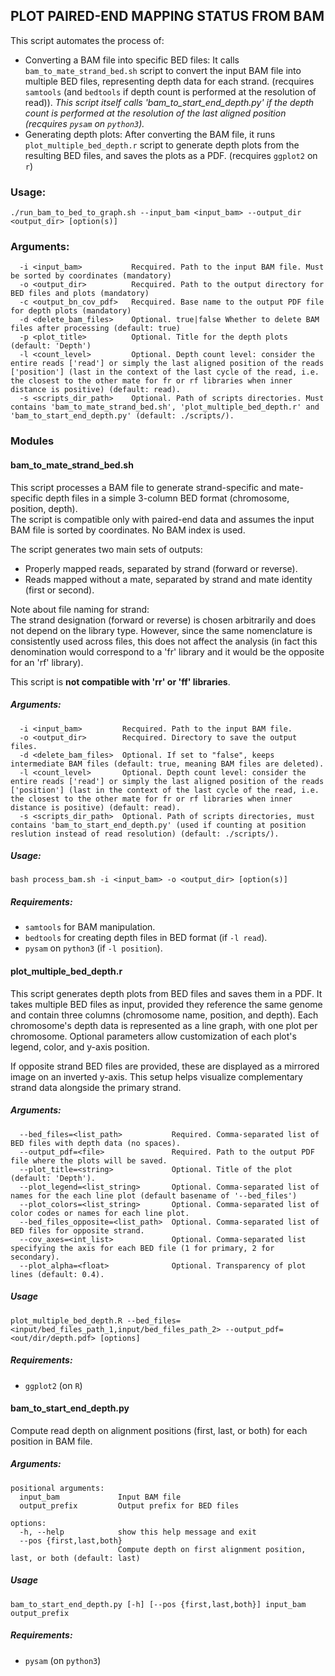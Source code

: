 ## PLOT PAIRED-END MAPPING STATUS FROM BAM

This script automates the process of:  
 - Converting a BAM file into specific BED files: It calls `bam_to_mate_strand_bed.sh` script to convert the input BAM file into multiple BED files, representing depth data for each strand. (recquires `samtools` (and `bedtools` if depth count is performed at the resolution of read)). *This script itself calls 'bam_to_start_end_depth.py' if the depth count is performed at the resolution of the last aligned position (recquires `pysam` on `python3`).*
 - Generating depth plots: After converting the BAM file, it runs `plot_multiple_bed_depth.r` script to generate depth plots from the resulting BED files, and saves the plots as a PDF. (recquires `ggplot2` on `r`)  

### Usage:
  `./run_bam_to_bed_to_graph.sh --input_bam <input_bam> --output_dir <output_dir> [option(s)]`  

### Arguments:
```
  -i <input_bam>           Recquired. Path to the input BAM file. Must be sorted by coordinates (mandatory)  
  -o <output_dir>          Recquired. Path to the output directory for BED files and plots (mandatory)  
  -c <output_bn_cov_pdf>   Recquired. Base name to the output PDF file for depth plots (mandatory)  
  -d <delete_bam_files>    Optional. true|false Whether to delete BAM files after processing (default: true)  
  -p <plot_title>          Optional. Title for the depth plots (default: 'Depth')  
  -l <count_level>         Optional. Depth count level: consider the entire reads ['read'] or simply the last aligned position of the reads ['position'] (last in the context of the last cycle of the read, i.e. the closest to the other mate for fr or rf libraries when inner distance is positive) (default: read).  
  -s <scripts_dir_path>    Optional. Path of scripts directories. Must contains 'bam_to_mate_strand_bed.sh', 'plot_multiple_bed_depth.r' and 'bam_to_start_end_depth.py' (default: ./scripts/).  
```    
  
### Modules

#### bam_to_mate_strand_bed.sh

This script processes a BAM file to generate strand-specific and mate-specific depth files in a simple 3-column BED format (chromosome, position, depth).  
The script is compatible only with paired-end data and assumes the input BAM file is sorted by coordinates. No BAM index is used.
  
The script generates two main sets of outputs:  
  - Properly mapped reads, separated by strand (forward or reverse).  
  - Reads mapped without a mate, separated by strand and mate identity (first or second).  

Note about file naming for strand:  
  The strand designation (forward or reverse) is chosen arbitrarily and does not depend on the library type. However, since the same nomenclature is consistently used across files, this does not affect the analysis (in fact this denomination would correspond to a 'fr' library and it would be the opposite for an 'rf' library).  

This script is **not compatible with 'rr' or 'ff' libraries**.  

##### Arguments:
```
  -i <input_bam>         Recquired. Path to the input BAM file.  
  -o <output_dir>        Recquired. Directory to save the output files.  
  -d <delete_bam_files>  Optional. If set to "false", keeps intermediate BAM files (default: true, meaning BAM files are deleted).  
  -l <count_level>       Optional. Depth count level: consider the entire reads ['read'] or simply the last aligned position of the reads ['position'] (last in the context of the last cycle of the read, i.e. the closest to the other mate for fr or rf libraries when inner distance is positive) (default: read).  
  -s <scripts_dir_path>  Optional. Path of scripts directories, must contains 'bam_to_start_end_depth.py' (used if counting at position reslution instead of read resolution) (default: ./scripts/).  
```  
 
##### Usage:
  `bash process_bam.sh -i <input_bam> -o <output_dir> [option(s)]`  

##### Requirements:
 - `samtools` for BAM manipulation.  
 - `bedtools` for creating depth files in BED format (if `-l read`).  
 - `pysam` on `python3` (if `-l position`).  

#### plot_multiple_bed_depth.r

This script generates depth plots from BED files and saves them in a PDF. It takes multiple BED files as input, provided they reference the same genome and contain three columns (chromosome name, position, and depth). Each chromosome's depth data is represented as a line graph, with one plot per chromosome. Optional parameters allow customization of each plot's legend, color, and y-axis position.  
  
If opposite strand BED files are provided, these are displayed as a mirrored image on an inverted y-axis. This setup helps visualize complementary strand data alongside the primary strand.  

##### Arguments:
```
  --bed_files=<list_path>           Required. Comma-separated list of BED files with depth data (no spaces).  
  --output_pdf=<file>               Required. Path to the output PDF file where the plots will be saved.  
  --plot_title=<string>             Optional. Title of the plot (default: 'Depth').  
  --plot_legend=<list_string>       Optional. Comma-separated list of names for the each line plot (default basename of '--bed_files')  
  --plot_colors=<list_string>       Optional. Comma-separated list of color codes or names for each line plot.  
  --bed_files_opposite=<list_path>  Optional. Comma-separated list of BED files for opposite strand.  
  --cov_axes=<int_list>             Optional. Comma-separated list specifying the axis for each BED file (1 for primary, 2 for secondary).  
  --plot_alpha=<float>              Optional. Transparency of plot lines (default: 0.4).  
```  
##### Usage
  `plot_multiple_bed_depth.R --bed_files=<input/bed_files_path_1,input/bed_files_path_2> --output_pdf=<out/dir/depth.pdf> [options]`  

##### Requirements:
 - `ggplot2` (on `R`)  


#### bam_to_start_end_depth.py

Compute read depth on alignment positions (first, last, or both) for each position in BAM file.

##### Arguments:
```
positional arguments:
  input_bam             Input BAM file
  output_prefix         Output prefix for BED files

options:
  -h, --help            show this help message and exit
  --pos {first,last,both}
                        Compute depth on first alignment position, last, or both (default: last)
```

##### Usage
  `bam_to_start_end_depth.py [-h] [--pos {first,last,both}] input_bam output_prefix`

##### Requirements:
 - `pysam` (on `python3`)  
